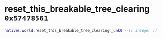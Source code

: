 # reset_this_breakable_tree_clearing `0x57478561`

```lua
natives.world.reset_this_breakable_tree_clearing(_unk0 --[[ integer ]])
```